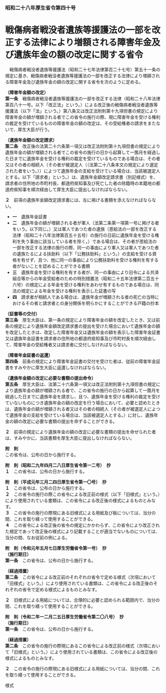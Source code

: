 ### 昭和二十八年厚生省令第四十号  
# 戦傷病者戦没者遺族等援護法の一部を改正する法律により増額される障害年金及び遺族年金の額の改定に関する省令  
　戦傷病者戦没者遺族等援護法（昭和二十七年法律第百二十七号）第五十一条の規定に基き、戦傷病者戦没者遺族等援護法の一部を改正する法律により増額される障害年金及び遺族年金の額の改定に関する省令を次のように定める。  
  
**（障害年金額の改定）**  
**第一条**　戦傷病者戦没者遺族等援護法の一部を改正する法律（昭和二十八年法律第百八十一号。以下「改正法」という。）による改正後の戦傷病者戦没者遺族等援護法（以下「法」という。）第八条又は改正法附則第十九項但書の規定により障害年金の額が増額される者でこの省令の施行の際、現に障害年金を受ける権利の裁定を受けているものの障害年金の額の改定は、その受給権者の請求をまたないで、厚生大臣が行う。  
  
**（遺族年金額の改定請求）**  
**第二条**　改正後の法第二十六条第一項又は改正法附則第十九項但書の規定により遺族年金の額が増額される者でこの省令の施行の日から起算して一箇月を経過した日までに遺族年金を受ける権利の裁定を受けているものである場合は、その者又はその者の相続人（その者が被選定人（（法第二十八条本文の規定により選定された者をいう。））によつて遺族年金の支給を受けている場合は、当該被選定人とする。以下「請求者」という。）は、遺族年金額改定請求書（別記様式）を、請求者の住所地の市町村長、都道府県知事及び死亡した者の除籍時の本籍地の都道府県知事を順次経由して厚生大臣に提出しなければならない。  
  
**２**　前項の遺族年金額改定請求書には、左に掲げる書類を添えなければならない。  
* **一**　遺族年金証書  
* **二**　遺族年金の額が増額される者が軍人（法第二条第一項第一号に掲げる者をいう。以下同じ。）又は軍人であつた者の遺族（恩給法の一部を改正する法律（昭和二十八年法律第百五十五号）の施行の日前に遺族年金を受ける権利を失う事由に該当している者を除く。）である場合は、その者が恩給法の一部を改正する法律の施行の際、同一の事由により軍人又は軍人であつた者の遺族たるによる扶助料（以下「公務扶助料」という。）の支給を受ける資格を有せず、且つ、他に同一の事由により公務扶助料を受ける権利を有する者がないことを認めることができる書類  
* **三**　遺族年金を受ける権利を有する者が、同一の事由により旧令による共済組合等からの年金受給者のための特別措置法（昭和二十五年法律第二百五十六号）の規定による年金を受ける権利をあわせ有するものである場合は、同法の規定による年金を受ける権利を表示した証書の写  
* **四**　請求者が相続人である場合は、遺族年金が増額される者の死亡の当時におけるその者と請求者との身分関係を明らかにすることができる戸籍の抄本  
  
**（証書等の交付）**  
**第三条**　厚生大臣は、第一条の規定により障害年金の額を改定したとき、又は前条の規定により遺族年金額改定請求書の提出を受けた場合において遺族年金の額を改定したときは、改定した障害年金又は遺族年金の額を表示した障害年金証書又は遺族年金証書を請求者の住所地の都道府県知事及び市町村長を順次経由して、障害年金の受給権者又は請求者に交付しなければならない。  
  
**（障害年金証書の返還）**  
**第四条**　前条の規定により障害年金証書の交付を受けた者は、従前の障害年金証書をすみやかに厚生大臣に返還しなければならない。  
  
**（遺族年金額の改定に必要な書類の提出命令）**  
**第五条**　厚生大臣は、法第二十六条第一項又は改正法附則第十九項但書の規定により遺族年金の額が増額される者で、この省令の施行の日から起算して一箇月を経過した日までに遺族年金を請求し、且つ、遺族年金を受ける権利の裁定を受けていないものにつき遺族年金の額の改定を行う場合において、必要と認めたときは、遺族年金の額が増額される者又はその者の相続人（その者が被選定人によつて遺族年金の支給を受けている場合は、当該被選定人とする。）に対し、遺族年金の額の改定に必要な書類の提出を命ずることができる。  
  
**２**　前項の規定により遺族年金の額の改定に必要な書類の提出を命ぜられた者は、すみやかに、当該書類を厚生大臣に提出しなければならない。  
  
**附　則**  
この省令は、公布の日から施行する。  
  
**附　則（昭和二九年四月二八日厚生省令第一二号）　抄**  
**１**　この省令は、公布の日から施行する。  
  
**附　則（平成元年三月二四日厚生省令第一〇号）　抄**  
**１**　この省令は、公布の日から施行する。  
**２**　この省令の施行の際この省令による改正前の様式（以下「旧様式」という。）により使用されている書類は、この省令による改正後の様式によるものとみなす。  
**３**　この省令の施行の際現にある旧様式による用紙及び板については、当分の間、これを取り繕って使用することができる。  
**４**　この省令による改正後の省令の規定にかかわらず、この省令により改正された規定であって改正後の様式により記載することが適当でないものについては、当分の間、なお従前の例による。  
  
**附　則（令和元年五月七日厚生労働省令第一号）　抄**  
**（施行期日）**  
**第一条**　この省令は、公布の日から施行する。  
  
**（経過措置）**  
**第二条**　この省令による改正前のそれぞれの省令で定める様式（次項において「旧様式」という。）により使用されている書類は、この省令による改正後のそれぞれの省令で定める様式によるものとみなす。  
  
**２**　旧様式による用紙については、合理的に必要と認められる範囲内で、当分の間、これを取り繕って使用することができる。  
  
**附　則（令和二年一二月二五日厚生労働省令第二〇八号）　抄**  
**（施行期日）**  
**第一条**　この省令は、公布の日から施行する。  
  
**（経過措置）**  
**第二条**　この省令の施行の際現にあるこの省令による改正前の様式（次項において「旧様式」という。）により使用されている書類は、この省令による改正後の様式によるものとみなす。  
  
**２**　この省令の施行の際現にある旧様式による用紙については、当分の間、これを取り繕って使用することができる。  
  
様式
          
        